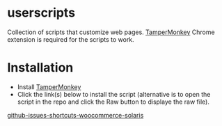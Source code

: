 # userscripts
Collection of scripts that customize web pages. [TamperMonkey](https://www.tampermonkey.net/) Chrome extension is required for the scripts to work.

# Installation

- Install [TamperMonkey](https://www.tampermonkey.net/)
- Click the link(s) below to install the script (alternative is to open the script in the repo and click the Raw button to displaye the raw file).

[github-issues-shortcuts-woocommerce-solaris](https://github.com/adimoldovan/userscripts/raw/main/github-issues-shortcuts-woocommerce-solaris.user.js)
